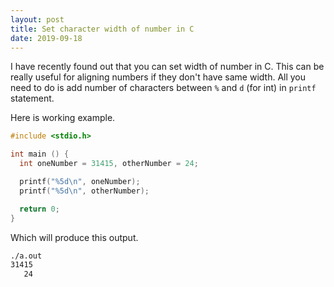 ```yaml
---
layout: post
title: Set character width of number in C
date: 2019-09-18
---
```


I have recently found out that you can set width of number in C. This can be really useful for aligning numbers if they don't have same width. All you need to do is add number of characters between `%` and `d` (for int) in `printf` statement.

Here is working example.

```c
#include <stdio.h>

int main () {
  int oneNumber = 31415, otherNumber = 24;

  printf("%5d\n", oneNumber);
  printf("%5d\n", otherNumber);

  return 0;
}
```

Which will produce this output.

```bash
./a.out
31415
   24
```
